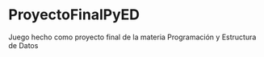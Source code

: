 # ProyectoFinalPyED
Juego hecho como proyecto final de la materia Programación y Estructura de Datos
